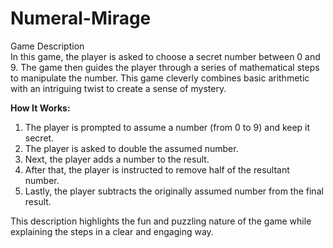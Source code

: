 # Numeral-Mirage
Game Description  
In this game, the player is asked to choose a secret number between 0 and 9. The game then guides the player through a series of mathematical steps to manipulate the number. This game cleverly combines basic arithmetic with an intriguing twist to create a sense of mystery.

**How It Works:**  
1. The player is prompted to assume a number (from 0 to 9) and keep it secret.
2. The player is asked to double the assumed number.
3. Next, the player adds a number to the result.
4. After that, the player is instructed to remove half of the resultant number.
5. Lastly, the player subtracts the originally assumed number from the final result.

This description highlights the fun and puzzling nature of the game while explaining the steps in a clear and engaging way.

